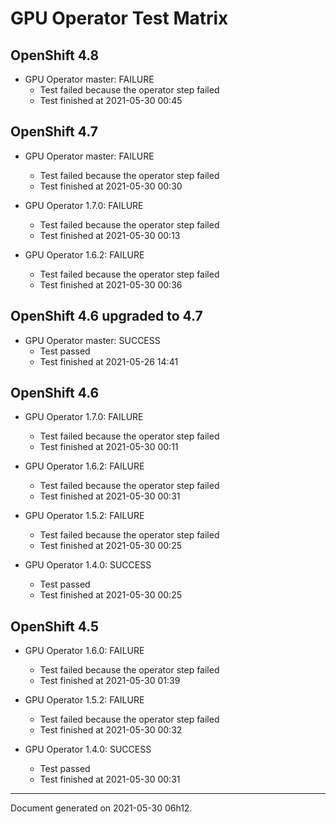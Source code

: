 
GPU Operator Test Matrix
========================

OpenShift 4.8
-------------

* GPU Operator master: FAILURE
  - Test failed because the operator step failed
  - Test finished at 2021-05-30 00:45

OpenShift 4.7
-------------

* GPU Operator master: FAILURE
  - Test failed because the operator step failed
  - Test finished at 2021-05-30 00:30

* GPU Operator 1.7.0: FAILURE
  - Test failed because the operator step failed
  - Test finished at 2021-05-30 00:13

* GPU Operator 1.6.2: FAILURE
  - Test failed because the operator step failed
  - Test finished at 2021-05-30 00:36

OpenShift 4.6 upgraded to 4.7
-----------------------------

* GPU Operator master: SUCCESS
  - Test passed
  - Test finished at 2021-05-26 14:41

OpenShift 4.6
-------------

* GPU Operator 1.7.0: FAILURE
  - Test failed because the operator step failed
  - Test finished at 2021-05-30 00:11

* GPU Operator 1.6.2: FAILURE
  - Test failed because the operator step failed
  - Test finished at 2021-05-30 00:31

* GPU Operator 1.5.2: FAILURE
  - Test failed because the operator step failed
  - Test finished at 2021-05-30 00:25

* GPU Operator 1.4.0: SUCCESS
  - Test passed
  - Test finished at 2021-05-30 00:25

OpenShift 4.5
-------------

* GPU Operator 1.6.0: FAILURE
  - Test failed because the operator step failed
  - Test finished at 2021-05-30 01:39

* GPU Operator 1.5.2: FAILURE
  - Test failed because the operator step failed
  - Test finished at 2021-05-30 00:32

* GPU Operator 1.4.0: SUCCESS
  - Test passed
  - Test finished at 2021-05-30 00:31


---
Document generated on 2021-05-30 06h12.
